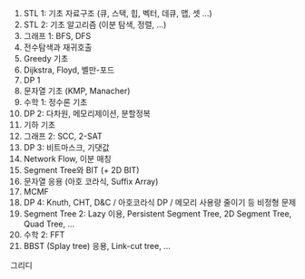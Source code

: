 01. STL 1: 기초 자료구조 (큐, 스택, 힙, 벡터, 데큐, 맵, 셋 ...)  
02. STL 2: 기초 알고리즘 (이분 탐색, 정렬, ...)  
03. 그래프 1: BFS, DFS  
04. 전수탐색과 재귀호출
05. Greedy 기초  
06. Dijkstra, Floyd, 벨만-포드
07. DP 1  
08. 문자열 기초 (KMP, Manacher)  
09. 수학 1: 정수론 기초  
10. DP 2: 다차원, 메모리제이션, 분할정복  
11. 기하 기초
12. 그래프 2: SCC, 2-SAT  
13. DP 3: 비트마스크, 기댓값  
14. Network Flow, 이분 매칭  
15. Segment Tree와 BIT (+ 2D BIT)  
16. 문자열 응용 (아호 코라식, Suffix Array)  
17. MCMF  
18. DP 4: Knuth, CHT, D&C / 아호코라식 DP / 메모리 사용량 줄이기 등 비정형 문제  
19. Segment Tree 2: Lazy 이용, Persistent Segment Tree, 2D Segment Tree, Quad Tree, ...  
20. 수학 2: FFT  
21. BBST (Splay tree) 응용, Link-cut tree, ...

그리디
